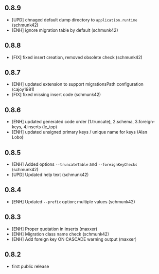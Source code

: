 ## 0.8.9

- [UPD] chnaged default dump directory to `application.runtime` (schmunk42)
- [ENH] ignore migration table by default (schmunk42)

## 0.8.8

- [FIX] fixed insert creation, removed obsolete check (schmunk42)

## 0.8.7

- [ENH] updated extension to support migrationsPath configuration (cajoy1981)
- [FIX] fixed missing insert code (schmunk42)

## 0.8.6

- [ENH] updated generated code order (1.truncate), 2.schema, 3.foreign-keys, 4.inserts (le_top)
- [ENH] updated unsigned primary keys / unique name for keys (Alan Lobo)

## 0.8.5

- [ENH] Added options `--truncateTable` and `--foreignKeyChecks` (schmunk42)
- [UPD] Updated help text (schmunk42)

## 0.8.4

- [ENH] Updated `--prefix` option; multiple values (schmunk42)

## 0.8.3

- [ENH] Proper quotation in inserts (maxxer)
- [ENH] Migration class name check (schmunk42)
- [ENH] Add foreign key ON CASCADE warning output (maxxer)

## 0.8.2

- first public release
